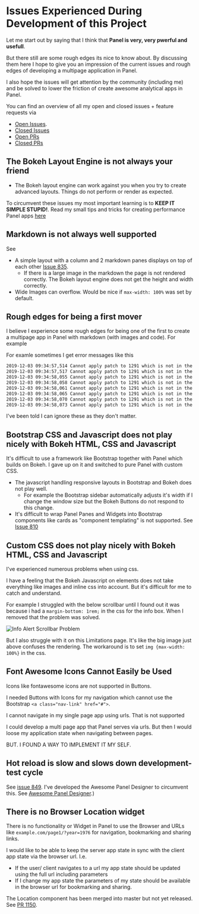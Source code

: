 # Issues Experienced During Development of this Project

Let me start out by saying that I think that **Panel is very, very pwerful and usefull**.

But there still are some rough edges its nice to know about. By discussing them here I hope to give you an impression of the current issues and rough edges of developing a multipage application in Panel.

I also hope the issues will get attention by the community (including me) and be solved to lower the friction of create awesome analytical apps in Panel.

You can find an overview of all my open and closed issues + feature requests via

- [Open Issues](https://github.com/holoviz/panel/issues?q=author%3AMarcSkovMadsen+is%3Aopen).
- [Closed Issues](https://github.com/holoviz/panel/issues?q=author%3AMarcSkovMadsen+is%3Aclosed)
- [Open PRs](https://github.com/holoviz/panel/pulls/MarcSkovMadsen)
- [Closed PRs](https://github.com/holoviz/panel/pulls?q=is%3Apr+author%3AMarcSkovMadsen+is%3Aclosed)

## The Bokeh Layout Engine is not always your friend

- The Bokeh layout engine can work against you when you try to create advanced layouts. Things do not perform or render as expected.

To circumvent these issues my most important learning is to **KEEP IT SIMPLE STUPID!**. Read my small tips and tricks for creating performance Panel apps [here](https://awesome-panel.readthedocs.io/en/latest/performance.html)

## Markdown is not always well supported

See

- A simple layout with a column and 2 markdown panes displays on top of each other [Issue 835](https://github.com/holoviz/panel/issues/835).
    - If there is a large image in the markdown the page is not rendered correctly. The Bokeh layout engine does not get the height and width correctly.
- Wide Images can overflow. Would be nice if `max-width: 100%` was set by default.

## Rough edges for being a first mover

I believe I experience some rough edges for being one of the first to create a multipage app in Panel with markdown (with images and code). For example

For examle sometimes I get error messages like this

```bash
2019-12-03 09:34:57,514 Cannot apply patch to 1291 which is not in the document anymore
2019-12-03 09:34:57,517 Cannot apply patch to 1291 which is not in the document anymore
2019-12-03 09:34:58,055 Cannot apply patch to 1291 which is not in the document anymore
2019-12-03 09:34:58,058 Cannot apply patch to 1291 which is not in the document anymore
2019-12-03 09:34:58,061 Cannot apply patch to 1291 which is not in the document anymore
2019-12-03 09:34:58,065 Cannot apply patch to 1291 which is not in the document anymore
2019-12-03 09:34:58,070 Cannot apply patch to 1291 which is not in the document anymore
2019-12-03 09:34:58,073 Cannot apply patch to 1291 which is not in the document anymore
```

I've been told I can ignore these as they don't matter.

## Bootstrap CSS and Javascript does not play nicely with Bokeh HTML, CSS and Javascript

It's difficult to use a framework like Bootstrap together with Panel which builds on Bokeh. I gave up on it and switched to pure Panel with custom CSS.

- The javascript handling responsive layouts in Bootstrap and Bokeh does not play well.
    - For example the Bootstrap sidebar automatically adjusts it's width if I change the window size but the Bokeh Buttons do not respond to this change.
- It's difficult to wrap Panel Panes and Widgets into Bootstrap components like cards as "component templating" is not supported. See [Issue 810](https://github.com/holoviz/panel/issues/810)

## Custom CSS does not play nicely with Bokeh HTML, CSS and Javascript

I've experienced numerous problems when using css.

I have a feeling that the Bokeh Javascript on elements does not take everything like images and inline css into account. But it's difficult for me to catch and understand.

For example I struggled with the below scrollbar until I found out it was because i had a `margin-bottom: 1rem;` in the css for the info box. When I removed that the problem was solved.

![Info Alert Scrollbar Problem](https://github.com/MarcSkovMadsen/awesome-panel/blob/master/src/pages/gallery/bootstrap_dashboard/assets/images/info_alert_scrollbar_problem.png?raw=true)

But I also struggle with it on this Limitations page. It's like the big image just above confuses the rendering. The workaround is to set `img {max-width: 100%}` in the css.

## Font Awesome Icons Cannot Easily be Used

Icons like fontawesome icons are not supported in Buttons.

I needed Buttons with Icons for my navigation which cannot use the Bootstrap `<a class="nav-link" href="#">`.

I cannot navigate in my single page app using urls. That is not supported

I could develop a multi page app that Panel serves via urls. But then I would loose my application state when navigating between pages.

BUT. I FOUND A WAY TO IMPLEMENT IT MY SELF.

## Hot reload is slow and slows down development-test cycle

See [issue 849](https://github.com/holoviz/panel/issues/849). I've developed the Awesome Panel Designer to circumvent this. See [Awesome Panel Designer](https://discourse.holoviz.org/t/awesome-panel-designer/643).)

## There is no Browser Location widget

There is no functionality or Widget in Panel to use the Browser and  URLs like `example.com/page1/?year=1976` for navigation, bookmarking and sharing links.

I would like to be able to keep the server app state in sync with the client app state via the browser url. I.e.

- If the user/ client navigates to a url my app state should be updated using the full url including parameters
- If I change my app state the parameters of my state should be available in the browser url for bookmarking and sharing.

The Location component has been merged into master but not yet released. See [PR 1150](https://github.com/holoviz/panel/pull/1150).

<br/><br/><br/>